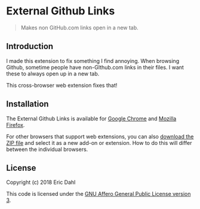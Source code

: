 # External Github Links

> Makes non GitHub.com links open in a new tab.

## Introduction

I made this extension to fix something I find annoying.  When browsing Github, sometime people have non-GIthub.com links in their files.  I want these to always open up in a new tab.

This cross-browser web extension fixes that!

## Installation

The External Github Links is available for [Google Chrome](https://chrome.google.com/webstore/detail/octobox-web-extension/efhkcafmbonnomnimilnephjgeccffdn) and [Mozilla Firefox](https://addons.mozilla.org/en-US/firefox/addon/octobox-web-extension/).

For other browsers that support web extensions, you can also [download the ZIP file](https://github.com/Skeyelab/External-Github-Links/archive/master.zip) and select it as a new add-on or extension.
How to do this will differ between the individual browsers.

## License

Copyright (c) 2018 Eric Dahl

This code is licensed under the [GNU Affero General Public License version 3](https://github.com/Skeyelab/External-Github-Links/blob/master/LICENSE).
